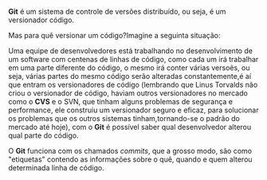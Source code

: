**Git** é um sistema de controle de versões distribuído, ou seja, é um versionador código.

Mas para quê versionar um código?Imagine a seguinta situação:

Uma equipe de desenvolvedores está trabalhando no desenvolvimento de um software com centenas de linhas de código, como cada um irá trabalhar em uma parte diferente do código, o mesmo irá conter várias versoẽs, ou seja, várias partes do mesmo código serão alteradas constantemente,é aí que entram os versionadores de código (lembrando que Linus Torvalds não criou o versionador de código, haviam outros versionadores no mercado como o **CVS** e o SVN, que tinham alguns problemas de segurança e performance,  ele  construiu um versionador seguro e eficaz, para solucionar os problemas que os outros sistemas tinham,tornando-se o padrão do mercado até hoje), com o **Git** é possível saber qual desenvolvedor alterou qual parte do código.

O **Git** funciona com os chamados *commits*, que a grosso modo, são como "etiquetas" contendo as informações sobre o quê, quando e quem alterou determinada linha de código.

